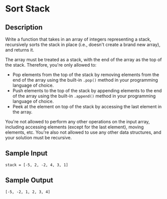 # Sort Stack

## Description
Write a function that takes in an array of integers representing a stack, recursively sorts the stack in place (i.e., doesn't create a brand new array), and returns it.

The array must be treated as a stack, with the end of the array as the top of the stack. Therefore, you're only allowed to:

- Pop elements from the top of the stack by removing elements from the end of the array using the built-in `.pop()` method in your programming language of choice.
- Push elements to the top of the stack by appending elements to the end of the array using the built-in `.append()` method in your  programming language of choice.
- Peek at the element on top of the stack by accessing the last element in the array.

You're not allowed to perform any other operations on the input array, including accessing elements (except for the last element), moving elements, etc. You're also not allowed to use any other data structures, and your solution must be recursive.

## Sample Input
```
stack = [-5, 2, -2, 4, 3, 1]
```

## Sample Output
```
[-5, -2, 1, 2, 3, 4]
```